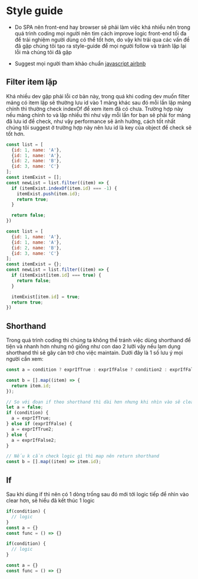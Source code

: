 <script setup>
import Example from '../.vitepress/theme/Example.vue'
</script>

# Style guide
- Do SPA nên front-end hay browser sẽ phải làm việc khá nhiều nên trong quá trình coding mọi người nên tìm cách improve
logic front-end tối đa để trải nghiệm người dùng có thể tốt hơn, do vậy khi trải qua các vấn đề đã gặp chúng tôi tạo ra
style-guide để mọi người follow và tránh lặp lại lỗi mà chúng tôi đã gặp

- Suggest mọi người tham khảo chuẩn [javascript airbnb](https://github.com/airbnb/javascript)

## Filter item lặp
Khá nhiều dev gặp phải lỗi cơ bản này, trong quá khi coding dev muốn filter mảng có item lặp sẽ thường lưu id vào 1 mảng
khác sau đó mỗi lần lặp mảng chính thì thường check indexOf để xem item đã có chưa. Trường hợp này nếu mảng chính to và
lặp nhiều thì như vậy mỗi lần for bạn sẽ phải for mảng đã lưu id để check, như vậy performance sẽ ảnh hưởng, cách tốt nhất
chúng tôi suggest ở trường hợp này nên lưu id là key của object để check sẽ tốt hơn.

<Example type="bad">

```js
const list = [
  {id: 1, name: 'A'},
  {id: 1, name: 'A'},
  {id: 2, name: 'B'},
  {id: 3, name: 'C'}
];
const itemExist = [];
const newList = list.filter((item) => {
  if (itemExist.indexOf(item.id) === -1) {
    itemExist.push(item.id);
    return true;
  }

  return false;
})
```

</Example>

<Example>

```js
const list = [
  {id: 1, name: 'A'},
  {id: 1, name: 'A'},
  {id: 2, name: 'B'},
  {id: 3, name: 'C'}
];
const itemExist = {};
const newList = list.filter((item) => {
  if (itemExist[item.id] === true) {
    return false;
  }

  itemExist[item.id] = true;
  return true;
})
```

</Example>

## Shorthand
Trong quá trình coding thì chúng ta không thể tránh việc dùng shorthand để tiện và nhanh hơn nhưng nó giống như con dao
2 lưỡi vậy nếu lạm dụng shorthand thì sẽ gây cản trở cho việc maintain. Dưới đây là 1 số lưu ý mọi người cần xem:

<Example type="bad">

```js
const a = condition ? exprIfTrue : exprIfFalse ? condition2 : exprIfFalse2;

const b = [].map((item) => {
  return item.id;
});
```

</Example>

<Example>

```js
// So với đoạn if theo shorthand thì dài hơn nhưng khi nhìn vào sẽ clear hơn
let a = false;
if (condition) {
  a = exprIfTrue;
} else if (exprIfFalse) {
  a = exprIfTrue2;
} else {
  a = exprIfFalse2;
}

// Nếu k cần check logic gì thì map nên return shorthand
const b = [].map((item) => item.id);
```

</Example>

## If
Sau khi dùng if thì nên có 1 dòng trống sau đó mới tới logic tiếp để nhìn vào clear hơn, sẽ hiểu đã kết thúc 1 logic

<Example type="bad">

```js
if(condition) {
  // logic
}
const a = {}
const func = () => {}
```

</Example>

<Example>

```js
if(condition) {
  // logic
}

const a = {}
const func = () => {}
```

</Example>
